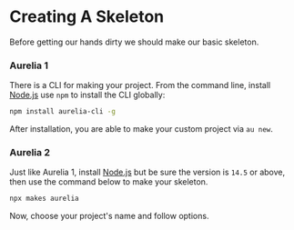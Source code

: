 # Creating A Skeleton

Before getting our hands dirty we should make our basic skeleton.

### Aurelia 1

There is a CLI for making your project. From the command line, install [Node.js](https://nodejs.org/en/) use `npm` to install the CLI globally:

```bash
npm install aurelia-cli -g
```

After installation, you are able to make your custom project via `au new`.

### Aurelia 2

Just like Aurelia 1, install [Node.js](https://nodejs.org/en/) but be sure the version is `14.5` or above, then use the command below to make your skeleton.

```bash
npx makes aurelia
```

Now, choose your project's name and follow options.